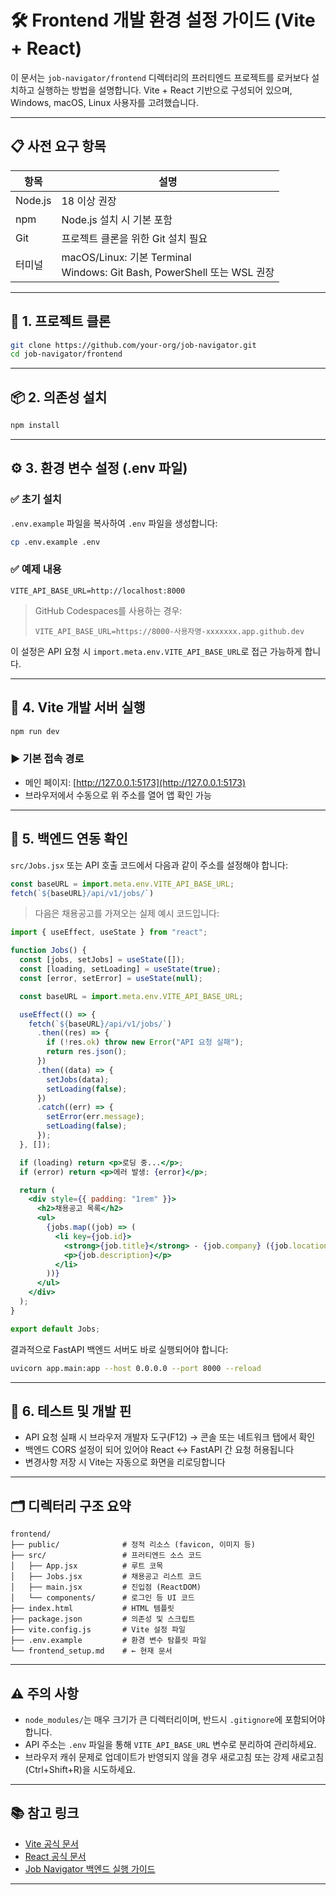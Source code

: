 # 🛠️ Frontend 개발 환경 설정 가이드 (Vite + React)

이 문서는 `job-navigator/frontend` 디렉터리의 프러티엔드 프로젝트를 로커보다 설치하고 실행하는 방법을 설명합니다. Vite + React 기반으로 구성되어 있으며, Windows, macOS, Linux 사용자를 고려했습니다.

---

## 📋 사전 요구 항목

| 항목      | 설명                                                                  |
| ------- | ------------------------------------------------------------------- |
| Node.js | 18 이상 권장                                                            |
| npm     | Node.js 설치 시 기본 포함                                                  |
| Git     | 프로젝트 클론을 위한 Git 설치 필요                                               |
| 터미널     | macOS/Linux: 기본 Terminal<br>Windows: Git Bash, PowerShell 또는 WSL 권장 |

---

## 📁 1. 프로젝트 클론

```bash
git clone https://github.com/your-org/job-navigator.git
cd job-navigator/frontend
```

---

## 📦 2. 의존성 설치

```bash
npm install
```

---

## ⚙️ 3. 환경 변수 설정 (.env 파일)

### ✅ 초기 설치

`.env.example` 파일을 복사하여 `.env` 파일을 생성합니다:

```bash
cp .env.example .env
```

### ✅ 예제 내용

```env
VITE_API_BASE_URL=http://localhost:8000
```

> GitHub Codespaces를 사용하는 경우:
>
> ```env
> VITE_API_BASE_URL=https://8000-사용자명-xxxxxxx.app.github.dev
> ```

이 설정은 API 요청 시 `import.meta.env.VITE_API_BASE_URL`로 접근 가능하게 합니다.

---

## 🚀 4. Vite 개발 서버 실행

```bash
npm run dev
```

### ▶️ 기본 접속 경로

* 메인 페이지: [http://127.0.0.1:5173](http://127.0.0.1:5173)
* 브라우저에서 수동으로 위 주소를 열어 앱 확인 가능

---

## 🔗 5. 백엔드 연동 확인

`src/Jobs.jsx` 또는 API 호출 코드에서 다음과 같이 주소를 설정해야 합니다:

```js
const baseURL = import.meta.env.VITE_API_BASE_URL;
fetch(`${baseURL}/api/v1/jobs/`)
```

> 다음은 채용공고를 가져오는 실제 예시 코드입니다:

```jsx
import { useEffect, useState } from "react";

function Jobs() {
  const [jobs, setJobs] = useState([]);
  const [loading, setLoading] = useState(true);
  const [error, setError] = useState(null);

  const baseURL = import.meta.env.VITE_API_BASE_URL;

  useEffect(() => {
    fetch(`${baseURL}/api/v1/jobs/`)
      .then((res) => {
        if (!res.ok) throw new Error("API 요청 실패");
        return res.json();
      })
      .then((data) => {
        setJobs(data);
        setLoading(false);
      })
      .catch((err) => {
        setError(err.message);
        setLoading(false);
      });
  }, []);

  if (loading) return <p>로딩 중...</p>;
  if (error) return <p>에러 발생: {error}</p>;

  return (
    <div style={{ padding: "1rem" }}>
      <h2>채용공고 목록</h2>
      <ul>
        {jobs.map((job) => (
          <li key={job.id}>
            <strong>{job.title}</strong> - {job.company} ({job.location})
            <p>{job.description}</p>
          </li>
        ))}
      </ul>
    </div>
  );
}

export default Jobs;
```

결과적으로 FastAPI 백엔드 서버도 바로 실행되어야 합니다:

```bash
uvicorn app.main:app --host 0.0.0.0 --port 8000 --reload
```

---

## 🧪 6. 테스트 및 개발 핀

* API 요청 실패 시 브라우저 개발자 도구(F12) → 콘솔 또는 네트워크 탭에서 확인
* 백엔드 CORS 설정이 되어 있어야 React ↔ FastAPI 간 요청 허용됩니다
* 변경사항 저장 시 Vite는 자동으로 화면을 리로딩합니다

---

## 🗂️ 디렉터리 구조 요약

```
frontend/
├── public/              # 정적 리소스 (favicon, 이미지 등)
├── src/                 # 프러티엔드 소스 코드
│   ├── App.jsx          # 루트 코목
│   ├── Jobs.jsx         # 채용공고 리스트 코드
│   ├── main.jsx         # 진입점 (ReactDOM)
│   └── components/      # 로그인 등 UI 코드
├── index.html           # HTML 템플릿
├── package.json         # 의존성 및 스크립트
├── vite.config.js       # Vite 설정 파일
├── .env.example         # 환경 변수 탐플릿 파일
└── frontend_setup.md    # ← 현재 문서
```

---

## ⚠️ 주의 사항

* `node_modules/`는 매우 크기가 큰 디렉터리이며, 반드시 `.gitignore`에 포함되어야 합니다.
* API 주소는 `.env` 파일을 통해 `VITE_API_BASE_URL` 변수로 분리하여 관리하세요.
* 브라우저 캐쉬 문제로 업데이트가 반영되지 않을 경우 새로고침 또는 강제 새로고침 (Ctrl+Shift+R)을 시도하세요.

---

## 📚 참고 링크

* [Vite 공식 문서](https://vitejs.dev/)
* [React 공식 문서](https://react.dev/)
* [Job Navigator 백엔드 실행 가이드](../docs/backend-structure.md)

---